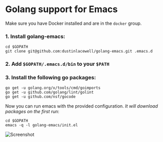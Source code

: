 # Golang support for Emacs

Make sure you have Docker installed and are in the `docker` group.


### 1. Install golang-emacs:


    cd $GOPATH
    git clone git@github.com:dustinlacewell/golang-emacs.git .emacs.d


### 2. Add `$GOPATH/.emacs.d/bin` to your `$PATH`

### 3. Install the following go packages:


    go get -u golang.org/x/tools/cmd/goimports
    go get -u github.com/golang/lint/golint
    go get -u github.com/nsf/gocode


Now you can run emacs with the provided configuration. *It will download
packages on the first run*:


    cd $GOPATH
    emacs -q -l golang-emacs/init.el



![Screenshot](http://i.imgur.com/WIPJXgg.png)
